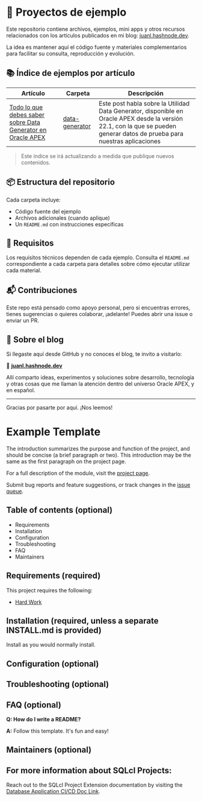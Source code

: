 # 🧪 Proyectos de ejemplo

Este repositorio contiene archivos, ejemplos, mini apps y otros recursos relacionados con los artículos publicados en mi blog: [juanl.hashnode.dev](https://juanl.hashnode.dev/).

La idea es mantener aquí el código fuente y materiales complementarios para facilitar su consulta, reproducción y evolución.

## 📚 Índice de ejemplos por artículo

| Artículo | Carpeta | Descripción |
|----------|---------|-------------|
| [Todo lo que debes saber sobre Data Generator en Oracle APEX](https://juanl.hashnode.dev/tu-url-final-aqui)  | [data-generator](/data-generator) | Este post habla sobre la Utilidad Data Generator, disponible en Oracle APEX desde la versión 22.1, con la que se pueden generar datos de prueba para nuestras aplicaciones |


> Este índice se irá actualizando a medida que publique nuevos contenidos.

## 📦 Estructura del repositorio

Cada carpeta incluye:

- Código fuente del ejemplo
- Archivos adicionales (cuando aplique)
- Un `README.md` con instrucciones específicas

## 🔧 Requisitos

Los requisitos técnicos dependen de cada ejemplo. Consulta el `README.md` correspondiente a cada carpeta para detalles sobre cómo ejecutar utilizar cada material.

## 📬 Contribuciones

Este repo está pensado como apoyo personal, pero si encuentras errores, tienes sugerencias o quieres colaborar, ¡adelante! Puedes abrir una issue o enviar un PR.

## 🧠 Sobre el blog

Si llegaste aquí desde GitHub y no conoces el blog, te invito a visitarlo:

📗 **[juanl.hashnode.dev](https://juanl.hashnode.dev/)**

Allí comparto ideas, experimentos y soluciones sobre desarrollo, tecnología y otras cosas que me llaman la atención dentro del universo Oracle APEX, y en español.

---

Gracias por pasarte por aquí. ¡Nos leemos!
# Example Template

The introduction summarizes the purpose and function of the project, and should be concise (a brief paragraph or two). This introduction may be the same as the first paragraph on the project page.

For a full description of the module, visit the
[project page](https://www.oracle.com).

Submit bug reports and feature suggestions, or track changes in the
[issue queue](https://www.oracle.com).


## Table of contents (optional)

- Requirements
- Installation
- Configuration
- Troubleshooting
- FAQ
- Maintainers


## Requirements (required)

This project requires the following:

- [Hard Work](https://www.noMorePlay.com)


## Installation (required, unless a separate INSTALL.md is provided)

Install as you would normally install.

## Configuration (optional)

## Troubleshooting (optional)

## FAQ (optional)

**Q: How do I write a README?**

**A:** Follow this template. It's fun and easy!

## Maintainers (optional)


## For more information about SQLcl Projects:
Reach out to the SQLcl Project Extension documentation by visiting the [Database Application CI/CD Doc Link](https://docs.oracle.com/en/database/oracle/sql-developer-command-line/24.3/sqcug/database-application-ci-cd.html).
